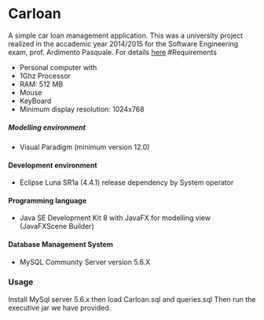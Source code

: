 # Carloan
A simple car loan management application. This was a university project realized in the accademic year 2014/2015 for the Software Engineering exam, prof. Ardimento Pasquale.
For details [here]()
#Requirements
* Personal computer with
 * 1Ghz Processor 
 * RAM: 512 MB
 *	Mouse
 *	KeyBoard
 *	Minimum display resolution: 1024x768

 ##### Modelling environment 
   * Visual Paradigm (minimum version 12.0)
 #### Development  environment
   *  Eclipse Luna SR1a (4.4.1) release dependency by System operator
    
 #### Programming language
   * Java SE Development Kit 8 with JavaFX for modelling view (JavaFXScene Builder)
 
 #### Database Management System
 * MySQL Community Server version 5.6.X


### Usage
  Install MySql server 5.6.x then load Carloan.sql and queries.sql
  Then run the executive jar we have provided. 
 

 
